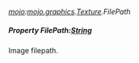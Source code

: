 _[mojo](../../modules/mojo/mojo-module.md):[mojo.graphics](../../modules/mojo/mojo-graphics.md).[Texture](../../modules/mojo/mojo-graphics-texture.md).FilePath_
##### Property FilePath:[String](../../modules/wonkey/wonkey-types-string.md)
Image filepath.
